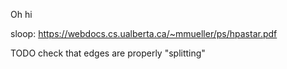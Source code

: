 Oh hi

sloop: https://webdocs.cs.ualberta.ca/~mmueller/ps/hpastar.pdf


TODO check that edges are properly "splitting"